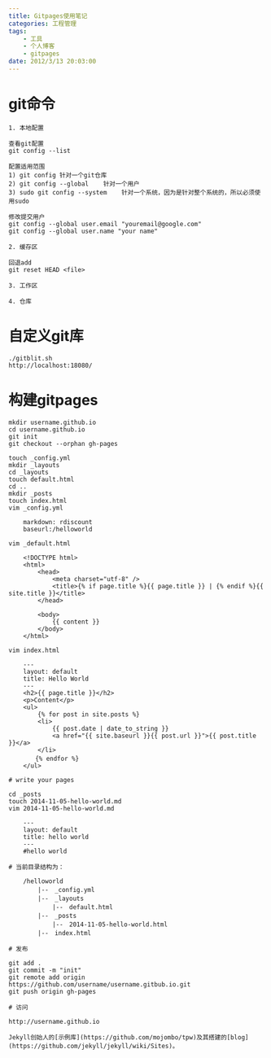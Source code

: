 ```yaml
---
title: Gitpages使用笔记
categories: 工程管理
tags: 
	- 工具
	- 个人博客
	- gitpages
date: 2012/3/13 20:03:00
---
```



# git命令

	1. 本地配置

	查看git配置
	git config --list

	配置适用范围
	1) git config 针对一个git仓库
	2) git config --global    针对一个用户
	3) sudo git config --system    针对一个系统，因为是针对整个系统的，所以必须使用sudo

	修改提交用户
	git config --global user.email "youremail@google.com"
	git config --global user.name "your name"

	2. 缓存区

	回退add
	git reset HEAD <file>

	3. 工作区

	4. 仓库

# 自定义git库

	./gitblit.sh
	http://localhost:18080/

# 构建gitpages

	mkdir username.github.io
	cd username.github.io
	git init
	git checkout --orphan gh-pages

	touch _config.yml
	mkdir _layouts
	cd _layouts
	touch default.html
	cd ..
	mkdir _posts
	touch index.html
	vim _config.yml

		markdown: rdiscount
		baseurl:/helloworld

	vim _default.html

		<!DOCTYPE html>
		<html>
		    <head>
		        <meta charset="utf-8" />
		        <title>{% if page.title %}{{ page.title }} | {% endif %}{{ site.title }}</title>
		    </head>

		    <body>
		        {{ content }}
		    </body>
		</html>

	vim index.html

		---
		layout: default
		title: Hello World
		---
		<h2>{{ page.title }}</h2>
		<p>Content</p>
		<ul>
		    {% for post in site.posts %}
		    <li>
		        {{ post.date | date_to_string }} 
		        <a href="{{ site.baseurl }}{{ post.url }}">{{ post.title }}</a>
		    </li>
		　　{% endfor %}
		</ul>

	# write your pages

	cd _posts
	touch 2014-11-05-hello-world.md
	vim 2014-11-05-hello-world.md
	
		---
		layout: default
		title: hello world
		---
		#hello world

	# 当前目录结构为：

		/helloworld
		    |--　_config.yml
		    |--　_layouts
		        |--　default.html 
		    |--　_posts
		        |--　2014-11-05-hello-world.html
		    |--　index.html

	# 发布

	git add .
	git commit -m "init"
	git remote add origin https://github.com/username/username.gitbub.io.git
	git push origin gh-pages
	
	# 访问

	http://username.github.io

	Jekyll创始人的[示例库](https://github.com/mojombo/tpw)及其搭建的[blog](https://github.com/jekyll/jekyll/wiki/Sites)。